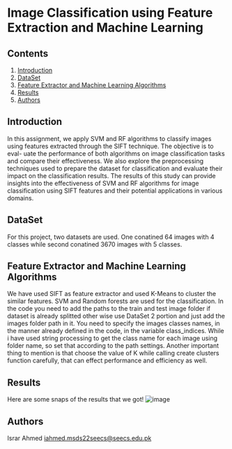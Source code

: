 # Image Classification using Feature Extraction and Machine Learning

## Contents
1. [Introduction](#introduction)
2. [DataSet](#DataSet)
3. [Feature Extractor and Machine Learning Algorithms](#FeatureExtractorandMachineLearningAlgorithms)
4. [Results](#Results)
6. [Authors](#authors)
 
 ## Introduction
 In this assignment, we apply SVM and RF algorithms to classify images
using features extracted through the SIFT technique. The objective is to eval-
uate the performance of both algorithms on image classification tasks and
compare their effectiveness. We also explore the preprocessing techniques used
to prepare the dataset for classification and evaluate their impact on the
classification results. The results of this study can provide insights into the
effectiveness of SVM and RF algorithms for image classification using SIFT
features and their potential applications in various domains.

## DataSet
For this project, two datasets are used. One conatined 64 images with 4 classes while second conatined 3670 images with 5 classes.

## Feature Extractor and Machine Learning Algorithms
We have used SIFT as feature extractor and used K-Means to cluster the similar features. SVM and Random forests are used for the classification. In the code you need to add the paths to the train and test image folder if dataset is already splitted other wise use DataSet 2 portion and just add the images folder path in it. You need to specify the images classes names, in the manner already defined in the code, in the variable class_indices. While i have used string processing to get the class name for each image using folder name, so set that according to the path settings. Another important thing to mention is that choose the value of K while calling create clusters function carefully, that can effect performance and efficiency as well.

## Results
Here are some snaps of the results that we got!
![image](https://user-images.githubusercontent.com/62650665/229735298-2a29c306-bd4b-4bdf-a55f-332974a09ca5.png)


## Authors
Israr Ahmed <iahmed.msds22seecs@seecs.edu.pk>

